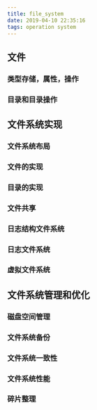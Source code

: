 ```yaml
---
title: file_system
date: 2019-04-10 22:35:16
tags: operation system
---
```


## 文件
### 类型存储，属性，操作

### 目录和目录操作

## 文件系统实现
### 文件系统布局
### 文件的实现
### 目录的实现
### 文件共享
### 日志结构文件系统
### 日志文件系统
### 虚拟文件系统

## 文件系统管理和优化
### 磁盘空间管理
### 文件系统备份
### 文件系统一致性
### 文件系统性能
### 碎片整理
